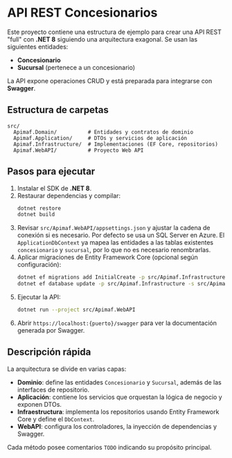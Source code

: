 # API REST Concesionarios

Este proyecto contiene una estructura de ejemplo para crear una API REST "full" con **.NET 8** siguiendo una arquitectura exagonal. Se usan las siguientes entidades:

- **Concesionario**
- **Sucursal** (pertenece a un concesionario)

La API expone operaciones CRUD y está preparada para integrarse con **Swagger**.

## Estructura de carpetas

```
src/
  Apimaf.Domain/          # Entidades y contratos de dominio
  Apimaf.Application/     # DTOs y servicios de aplicación
  Apimaf.Infrastructure/  # Implementaciones (EF Core, repositorios)
  Apimaf.WebAPI/          # Proyecto Web API
```

## Pasos para ejecutar

1. Instalar el SDK de **.NET 8**.
2. Restaurar dependencias y compilar:
   ```bash
   dotnet restore
   dotnet build
   ```
3. Revisar `src/Apimaf.WebAPI/appsettings.json` y ajustar la cadena de conexión si es necesario. Por defecto se usa un SQL Server en Azure.
   El `ApplicationDbContext` ya mapea las entidades a las tablas existentes
   `concesionario` y `sucursal`, por lo que no es necesario renombrarlas.
4. Aplicar migraciones de Entity Framework Core (opcional según configuración):
   ```bash
   dotnet ef migrations add InitialCreate -p src/Apimaf.Infrastructure -s src/Apimaf.WebAPI
   dotnet ef database update -p src/Apimaf.Infrastructure -s src/Apimaf.WebAPI
   ```
5. Ejecutar la API:
   ```bash
   dotnet run --project src/Apimaf.WebAPI
   ```
6. Abrir `https://localhost:{puerto}/swagger` para ver la documentación generada por Swagger.

## Descripción rápida

La arquitectura se divide en varias capas:

- **Dominio**: define las entidades `Concesionario` y `Sucursal`, además de las interfaces de repositorio.
- **Aplicación**: contiene los servicios que orquestan la lógica de negocio y exponen DTOs.
- **Infraestructura**: implementa los repositorios usando Entity Framework Core y define el `DbContext`.
- **WebAPI**: configura los controladores, la inyección de dependencias y Swagger.

Cada método posee comentarios `TODO` indicando su propósito principal.
